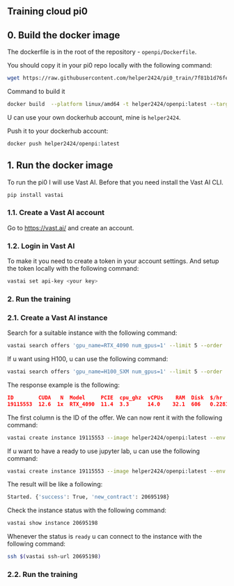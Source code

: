 ## Training cloud pi0


## 0. Build the docker image

The dockerfile is in the root of the repository - `openpi/Dockerfile`.

You should copy it in your pi0 repo locally with the following command:
```bash
wget https://raw.githubusercontent.com/helper2424/pi0_train/7f81b1d76fe119237fe2f75b5a7086dbebadab57/openpi/Dockerfile
```

Command to build it

```bash
docker build  --platform linux/amd64 -t helper2424/openpi:latest --target development .
```

U can use your own dockerhub account, mine is `helper2424`.

Push it to your dockerhub account:

```bash
docker push helper2424/openpi:latest
```

## 1. Run the docker image

To run the pi0 I will use Vast AI. Before that you need install the Vast AI CLI.

```bash
pip install vastai
```

### 1.1. Create a Vast AI account

Go to https://vast.ai/ and create an account.

### 1.2. Login in Vast AI

To make it you need to create a token in your account settings. And setup the token locally with the following command:

```bash
vastai set api-key <your key>
```

### 2. Run the training

### 2.1. Create a Vast AI instance

Search for a suitable instance with the following command:

```bash
vastai search offers 'gpu_name=RTX_4090 num_gpus=1' --limit 5 --order 'dph_total,reliability-total' 
```

If u want using H100, u can use the following command:

```bash
vastai search offers 'gpu_name=H100_SXM num_gpus=1' --limit 5 --order 'dph_total,reliability-total' 
```

The response example is the following:

```json
ID        CUDA   N  Model     PCIE  cpu_ghz  vCPUs    RAM  Disk  $/hr    DLP   DLP/$   score  NV Driver  Net_up  Net_down  R     Max_Days  mach_id  status    host_id  ports  country        
19115553  12.6  1x  RTX_4090  11.4  3.3      14.0    32.1  606   0.2281  97.8  428.78  324.3  560.35.03  445.5   781.3     99.6  26.9      9585     verified  58023    49     South_Korea,_KR      
```

The first column is the ID of the offer. We can now rent it with the following command:

```bash
vastai create instance 19115553 --image helper2424/openpi:latest --env '-p 5678:5678 -p 5679:5679/udp -p 5680:5680' --disk 100 --ssh
```

If u want to have a ready to use jupyter lab, u can use the following command:

```bash
vastai create instance 19115553 --image helper2424/openpi:latest --env '-p 5678:5678 -p 5679:5679/udp -p 5680:5680' --disk 100--jupyter --direct 
```

The result will be like a following:
```bash
Started. {'success': True, 'new_contract': 20695198}
```

Check the instance status with the following command:

```bash
vastai show instance 20695198
```

Whenever the status is `ready` u can connect to the instance with the following command:

```bash
ssh $(vastai ssh-url 20695198)
```

### 2.2. Run the training

```bash

```